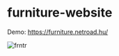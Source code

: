# furniture-website

Demo: https://furniture.netroad.hu/


![frntr](https://user-images.githubusercontent.com/57763511/152676803-8e2d9f7d-cf75-4172-ab9f-46a1de6129e4.jpg)

